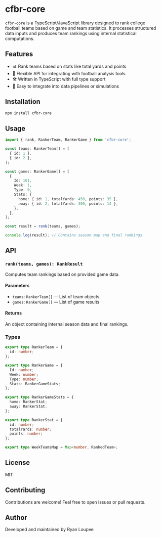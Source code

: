 # cfbr-core

`cfbr-core` is a TypeScript/JavaScript library designed to rank college football teams based on game and team statistics. It processes structured data inputs and produces team rankings using internal statistical computations.

## Features

- 📊 Rank teams based on stats like total yards and points  
- 🧠 Flexible API for integrating with football analysis tools  
- 🛠 Written in TypeScript with full type support  
- 🔄 Easy to integrate into data pipelines or simulations  

## Installation

```bash
npm install cfbr-core
```

## Usage

```ts
import { rank, RankerTeam, RankerGame } from 'cfbr-core';

const teams: RankerTeam[] = [
  { id: 1 },
  { id: 2 },
];

const games: RankerGame[] = [
  {
    Id: 101,
    Week: 1,
    Type: 0,
    Stats: {
      home: { id: 1, totalYards: 450, points: 35 },
      away: { id: 2, totalYards: 300, points: 14 },
    },
  },
];

const result = rank(teams, games);

console.log(result); // Contains season map and final rankings
```

## API

### `rank(teams, games): RankResult`

Computes team rankings based on provided game data.

#### Parameters

- `teams`: `RankerTeam[]` — List of team objects  
- `games`: `RankerGame[]` — List of game results  

#### Returns

An object containing internal season data and final rankings.

### Types

```ts
export type RankerTeam = {
  id: number;
};

export type RankerGame = {
  Id: number;
  Week: number;
  Type: number;
  Stats: RankerGameStats;
};

export type RankerGameStats = {
  home: RankerStat;
  away: RankerStat;
};

export type RankerStat = {
  id: number;
  totalYards: number;
  points: number;
};

export type WeekTeamsMap = Map<number, RankedTeam>;
```

## License

MIT

## Contributing

Contributions are welcome! Feel free to open issues or pull requests.

## Author

Developed and maintained by Ryan Loupee
